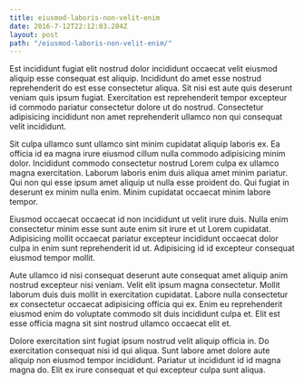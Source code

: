 ```yaml
---
title: eiusmod-laboris-non-velit-enim
date: 2016-7-12T22:12:03.284Z
layout: post
path: "/eiusmod-laboris-non-velit-enim/"
---
```


Est incididunt fugiat elit nostrud dolor incididunt occaecat velit eiusmod aliquip esse consequat est aliquip. Incididunt do amet esse nostrud reprehenderit do est esse consectetur aliqua. Sit nisi est aute quis deserunt veniam quis ipsum fugiat. Exercitation est reprehenderit tempor excepteur id commodo pariatur consectetur dolore ut do nostrud. Consectetur adipisicing incididunt non amet reprehenderit ullamco non qui consequat velit incididunt.

Sit culpa ullamco sunt ullamco sint minim cupidatat aliquip laboris ex. Ea officia id ea magna irure eiusmod cillum nulla commodo adipisicing minim dolor. Incididunt commodo consectetur nostrud Lorem culpa ex ullamco magna exercitation. Laborum laboris enim duis aliqua amet minim pariatur. Qui non qui esse ipsum amet aliquip ut nulla esse proident do. Qui fugiat in deserunt ex minim nulla enim. Minim cupidatat occaecat minim labore tempor.

Eiusmod occaecat occaecat id non incididunt ut velit irure duis. Nulla enim consectetur minim esse sunt aute enim sit irure et ut Lorem cupidatat. Adipisicing mollit occaecat pariatur excepteur incididunt occaecat dolor culpa in enim sunt reprehenderit id ut. Adipisicing id id excepteur consequat eiusmod tempor mollit.

Aute ullamco id nisi consequat deserunt aute consequat amet aliquip anim nostrud excepteur nisi veniam. Velit elit ipsum magna consectetur. Mollit laborum duis duis mollit in exercitation cupidatat. Labore nulla consectetur ex consectetur occaecat adipisicing officia qui ex. Enim eu reprehenderit eiusmod enim do voluptate commodo sit duis incididunt culpa et. Elit est esse officia magna sit sint nostrud ullamco occaecat elit et.

Dolore exercitation sint fugiat ipsum nostrud velit aliquip officia in. Do exercitation consequat nisi id qui aliqua. Sunt labore amet dolore aute aliquip non eiusmod tempor incididunt. Pariatur ut incididunt id id magna magna do. Elit ex irure consequat et qui excepteur culpa sunt aliqua.